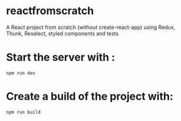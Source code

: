 # reactfromscratch
A React project from scratch (without create-react-app) using Redux, Thunk, Reselect, styled components and tests

#  Start the server with :
```npm run dev```

# Create a build of the project with:
```npm run build```
